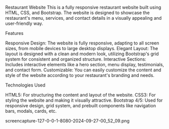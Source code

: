 Restaurant Website
This is a fully responsive restaurant website built using HTML, CSS, and Bootstrap. The website is designed to showcase the restaurant's menu, services, and contact details in a visually appealing and user-friendly way.

Features

Responsive Design: The website is fully responsive, adapting to all screen sizes, from mobile devices to large desktop displays.
Elegant Layout: The layout is designed with a clean and modern look, utilizing Bootstrap's grid system for consistent and organized structure.
Interactive Sections: Includes interactive elements like a hero section, menu display, testimonials, and contact form.
Customizable: You can easily customize the content and style of the website according to your restaurant's branding and needs.

Technologies Used

HTML5: For structuring the content and layout of the website.
CSS3: For styling the website and making it visually attractive.
Bootstrap 4/5: Used for responsive design, grid system, and prebuilt components like navigation bars, modals, cards, etc.

screencapture-127-0-0-1-8080-2024-09-27-00_52_09.png
